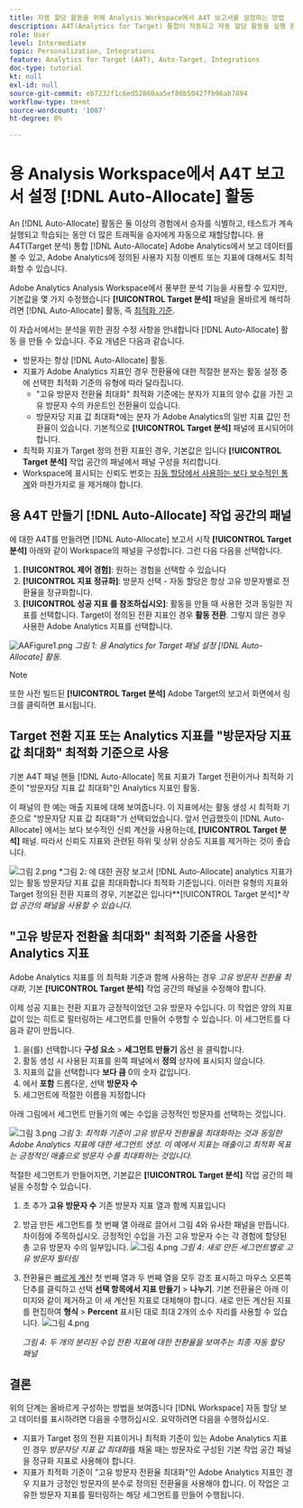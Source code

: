 ```yaml
---
title: 자동 할당 활동을 위해 Analysis Workspace에서 A4T 보고서를 설정하는 방법
description: A4T(Analytics for Target) 통합이 작동되고 자동 할당 활동을 실행 중이면 어떻게 결과를 올바로 해석하고 있는지 확인할 수 있습니까? 다음 단계에 따라 자동 할당 활동을 실행할 때 예상되는 결과를 얻기 위해 Analysis Workspace에서 A4T 보고서를 구성합니다.
role: User
level: Intermediate
topic: Personalization, Integrations
feature: Analytics for Target (A4T), Auto-Target, Integrations
doc-type: tutorial
kt: null
exl-id: null
source-git-commit: eb7232f1c6ed52860aa5ef86b50427fb96ab7894
workflow-type: tm+mt
source-wordcount: '1087'
ht-degree: 0%

---
```


# 용 Analysis Workspace에서 A4T 보고서 설정 [!DNL Auto-Allocate] 활동

An [!DNL Auto-Allocate] 활동은 둘 이상의 경험에서 승자를 식별하고, 테스트가 계속 실행되고 학습되는 동안 더 많은 트래픽을 승자에게 자동으로 재할당합니다. 용 A4T(Target 분석) 통합 [!DNL Auto-Allocate] Adobe Analytics에서 보고 데이터를 볼 수 있고, Adobe Analytics에 정의된 사용자 지정 이벤트 또는 지표에 대해서도 최적화할 수 있습니다.

Adobe Analytics Analysis Workspace에서 풍부한 분석 기능을 사용할 수 있지만, 기본값을 몇 가지 수정했습니다 **[!UICONTROL Target 분석]** 패널을 올바르게 해석하려면 [!DNL Auto-Allocate] 활동, 즉 [최적화 기준](https://experienceleague.adobe.com/docs/target/using/integrate/a4t/a4t-at-aa.html?lang=en#supported).

이 자습서에서는 분석을 위한 권장 수정 사항을 안내합니다 [!DNL Auto-Allocate] 활동 을 만들 수 있습니다. 주요 개념은 다음과 같습니다.

* 방문자는 항상 [!DNL Auto-Allocate] 활동.
* 지표가 Adobe Analytics 지표인 경우 전환율에 대한 적절한 분자는 활동 설정 중에 선택한 최적화 기준의 유형에 따라 달라집니다.
   * &quot;고유 방문자 전환율 최대화&quot; 최적화 기준에는 분자가 지표의 양수 값을 가진 고유 방문자 수의 카운트인 전환율이 있습니다.
   * 방문자당 지표 값 최대화*에는 분자 가 Adobe Analytics의 일반 지표 값인 전환율이 있습니다. 기본적으로 **[!UICONTROL Target 분석]** 패널에 표시되어야 합니다.
* 최적화 지표가 Target 정의 전환 지표인 경우, 기본값은 입니다 **[!UICONTROL Target 분석]** 작업 공간의 패널에서 패널 구성을 처리합니다.
* Workspace에 표시되는 신뢰도 번호는 [자동 할당에서 사용하는 보다 보수적인 통계](https://experienceleague.adobe.com/docs/target/using/activities/auto-allocate/automated-traffic-allocation.html?lang=en#section_98388996F0584E15BF3A99C57EEB7629)와 마찬가지로 을 제거해야 합니다.


## 용 A4T 만들기 [!DNL Auto-Allocate] 작업 공간의 패널

에 대한 A4T를 만들려면 [!DNL Auto-Allocate] 보고서 시작 **[!UICONTROL Target 분석]** 아래와 같이 Workspace의 패널을 구성합니다. 그런 다음 다음을 선택합니다.

1. **[!UICONTROL 제어 경험]**: 원하는 경험을 선택할 수 있습니다
2. **[!UICONTROL 지표 정규화]**: 방문자 선택 - 자동 할당은 항상 고유 방문자별로 전환율을 정규화합니다.
3. **[!UICONTROL 성공 지표 를 참조하십시오]**: 활동을 만들 때 사용한 것과 동일한 지표를 선택합니다. Target이 정의된 전환 지표인 경우 **활동 전환**. 그렇지 않은 경우 사용한 Adobe Analytics 지표를 선택합니다.

![AAFigure1.png](assets/AAFigure1.png)
*그림 1: 용 Analytics for Target 패널 설정 [!DNL Auto-Allocate] 활동.*

>[!NOTE]
>
> 또한 사전 빌드된 **[!UICONTROL Target 분석]** Adobe Target의 보고서 화면에서 링크를 클릭하면 표시됩니다.

## Target 전환 지표 또는 Analytics 지표를 &quot;방문자당 지표 값 최대화&quot; 최적화 기준으로 사용

기본 A4T 패널 핸들 [!DNL Auto-Allocate] 목표 지표가 Target 전환이거나 최적화 기준이 &quot;방문자당 지표 값 최대화&quot;인 Analytics 지표인 활동.

이 패널의 한 예는 매출 지표에 대해 보여줍니다. 이 지표에서는 활동 생성 시 최적화 기준으로 &quot;방문자당 지표 값 최대화&quot;가 선택되었습니다. 앞서 언급했듯이 [!DNL Auto-Allocate] 에서는 보다 보수적인 신뢰 계산을 사용하는데, **[!UICONTROL Target 분석]** 패널. 따라서 신뢰도 지표와 관련된 하위 및 상위 상승도 지표를 제거하는 것이 좋습니다.

![그림 2.png](assets/AAFigure2.png)
*그림 2: 에 대한 권장 보고서 [!DNL Auto-Allocate] analytics 지표가 있는 활동 방문자당 지표 값을 최대화합니다 최적화 기준입니다. 이러한 유형의 지표와 Target 정의된 전환 지표의 경우, 기본값은 입니다&#x200B;**[!UICONTROL Target 분석]**작업 공간의 패널을 사용할 수 있습니다.*


## &quot;고유 방문자 전환율 최대화&quot; 최적화 기준을 사용한 Analytics 지표

Adobe Analytics 지표를 의 최적화 기준과 함께 사용하는 경우 *고유 방문자 전환율 최대화*, 기본 **[!UICONTROL Target 분석]** 작업 공간의 패널을 수정해야 합니다.

이제 성공 지표는 전환 지표가 긍정적이었던 고유 방문자 수입니다. 이 작업은 양의 지표 값이 있는 히트로 필터링하는 세그먼트를 만들어 수행할 수 있습니다. 이 세그먼트를 다음과 같이 만듭니다.

1. 을(를) 선택합니다 **구성 요소** > **세그먼트 만들기** 옵션 을 클릭합니다.
1. 활동 생성 시 사용된 지표를 왼쪽 패널에서 **정의** 상자에 표시되지 않습니다.
1. 지표의 값을 선택합니다 **보다 큼** 0의 숫자 값입니다.
1. 에서 **포함** 드롭다운, 선택 **방문자 수**
1. 세그먼트에 적절한 이름을 지정합니다

아래 그림에서 세그먼트 만들기의 예는 수입을 긍정적인 방문자를 선택하는 것입니다.

![그림 3.png](assets/AAFigure3.png)
*그림 3: 최적화 기준이 고유 방문자 전환율을 최대화하는 것과 동일한 Adobe Analytics 지표에 대한 세그먼트 생성. 이 예에서 지표는 매출이고 최적화 목표는 긍정적인 매출으로 방문자 수를 최대화하는 것입니다.*

적절한 세그먼트가 만들어지면, 기본값은  **[!UICONTROL Target 분석]** 작업 공간의 패널을 수정할 수 있습니다.

1. 초 추가 **고유 방문자 수** 기존 방문자 지표 열과 함께 지표입니다
2. 방금 만든 세그먼트를 첫 번째 열 아래로 끌어서 그림 4와 유사한 패널을 만듭니다. 차이점에 주목하십시오. 긍정적인 수입을 가진 고유 방문자 수는 각 경험에 할당된 총 고유 방문자 수의 일부입니다.
   ![그림 4.png](assets/AAFigure4.png)
   *그림 4: 새로 만든 세그먼트별로 고유 방문자 필터링*
3. 전환율은 [빠르게 계산](https://experienceleague.adobe.com/docs/analytics-learn/tutorials/components/calculated-metrics/quick-calculated-metrics-in-analysis-workspace.html?lang=en) 첫 번째 열과 두 번째 열을 모두 강조 표시하고 마우스 오른쪽 단추를 클릭하고 선택 **선택 항목에서 지표 만들기** > **나누기**. 기본 전환율은 아래 이미지와 같이 제거하고 이 새 계산된 지표로 대체해야 합니다. 새로 만든 계산된 지표를 편집하여 **형식** > **Percent** 표시된 대로 최대 2개의 소수 자리를 사용할 수 있습니다.
   ![그림 4.png](assets/AAFigure5.png)

   *그림 4: 두 개의 분리된 수입 전환 지표에 대한 전환율을 보여주는 최종 자동 할당 패널*


## 결론

위의 단계는 올바르게 구성하는 방법을 보여줍니다 [!DNL Workspace] 자동 할당 보고 데이터를 표시하려면 다음을 수행하십시오. 요약하려면 다음을 수행하십시오.

* 지표가 Target 정의 전환 지표이거나 최적화 기준이 있는 Adobe Analytics 지표인 경우 *방문자당 지표 값 최대화*&#x200B;를 채울 때는 방문자로 구성된 기본 작업 공간 패널을 정규화 지표로 사용해야 합니다.
* 지표가 최적화 기준이 &quot;고유 방문자 전환율 최대화&quot;인 Adobe Analytics 지표인 경우 지표가 긍정인 방문자의 분수로 정의된 전환율을 사용해야 합니다. 이 작업은 고유한 방문자 지표를 필터링하는 해당 세그먼트를 만들어 수행됩니다.
